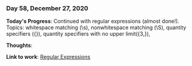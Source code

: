 ### Day 58, December 27, 2020

**Today's Progress**: Continued with regular expressions (almost done!). Topics: whitespace matching (\s), nonwhitespace matching (\S), quantity specifiers ({}), quantity specifiers with no upper limit({3,}), 

**Thoughts**: 

**Link to work**: [Regular Expressions](https://github.com/jdemarc/100-days-of-code/tree/main/fcc-js-algorithms-dstructures/regular-expressions)